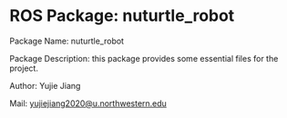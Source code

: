 # ROS Package: nuturtle_robot
Package Name: nuturtle_robot

Package Description: this package provides some essential files for the project.

Author: Yujie Jiang

Mail: yujiejiang2020@u.northwestern.edu
    
